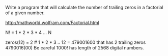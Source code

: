 Write a program that will calculate the number of trailing zeros in a factorial of a given number.

http://mathworld.wolfram.com/Factorial.html

N! = 1 * 2 * 3 * 4 ... N

zeros(12) = 2 # 1 * 2 * 3 .. 12 = 479001600
that has 2 trailing zeros 4790016(00)
Be careful 1000! has length of 2568 digital numbers.